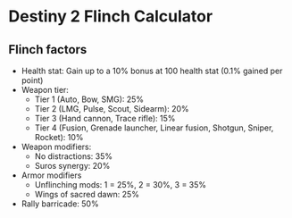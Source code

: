 # Destiny 2 Flinch Calculator

## Flinch factors
- Health stat: Gain up to a 10% bonus at 100 health stat (0.1% gained per point)
- Weapon tier:
  - Tier 1 (Auto, Bow, SMG): 25%
  - Tier 2 (LMG, Pulse, Scout, Sidearm): 20%
  - Tier 3 (Hand cannon, Trace rifle): 15%
  - Tier 4 (Fusion, Grenade launcher, Linear fusion, Shotgun, Sniper, Rocket): 10%
- Weapon modifiers:
  - No distractions: 35%
  - Suros synergy: 20%
- Armor modifiers
  - Unflinching mods: 1 = 25%, 2 = 30%, 3 = 35%
  - Wings of sacred dawn: 25%
- Rally barricade: 50%